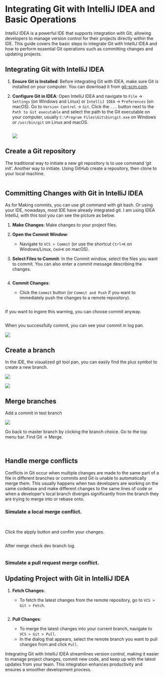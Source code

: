 # Integrating Git with IntelliJ IDEA and Basic Operations

IntelliJ IDEA is a powerful IDE that supports integration with Git, allowing developers to manage version control for their projects directly within the IDE. This guide covers the basic steps to integrate Git with IntelliJ IDEA and how to perform essential Git operations such as committing changes and updating projects.

## Integrating Git with IntelliJ IDEA

1. **Ensure Git is Installed**: Before integrating Git with IDEA, make sure Git is installed on your computer. You can download it from [git-scm.com](https://git-scm.com/).

2. **Configure Git in IDEA**: Open IntelliJ IDEA and navigate to `File` -> `Settings` (on Windows and Linux) or `IntelliJ IDEA` -> `Preferences` (on macOS). Go to `Version Control` -> `Git`. Click the `...` button next to the `Path to Git executable` and select the path to the Git executable on your computer, usually `C:\Program Files\Git\bin\git.exe` on Windows or `/usr/bin/git` on Linux and macOS.
   
   <img title="" src="./images/2024-03-23-00-20-10-image.png" alt="" data-align="center">
   
   ![](./images/2024-03-23-00-21-00-image.png)

## Create a Git repository

The traditional way to initiate a new git repository is to use command ‘git init’. Another way to initiate. Using GitHub create a repository, then clone to your local machine.

<img title="" src="./images/2024-03-23-11-29-18-image.png" alt="" data-align="center">

## Committing Changes with Git in IntelliJ IDEA

As for Making commits, you can use git command with git bash. Or using your IDE, nowadays, most IDE have already integrated git. I am using IDEA IntelliJ, with this tool you can see the picture as below. 

1. **Make Changes**: Make changes to your project files.

2. **Open the Commit Window**:
   
   - Navigate to `VCS > Commit` (or use the shortcut `Ctrl+K` on Windows/Linux, `Cmd+K` on macOS).

3. **Select Files to Commit**: In the Commit window, select the files you want to commit. You can also enter a commit message describing the changes.
   
   <img title="" src="./images/2024-03-23-11-34-33-image.png" alt="" data-align="center">

4. **Commit Changes**:
   
   - Click the `Commit` button (or `Commit and Push` if you want to immediately push the changes to a remote repository).
     
     <img title="" src="./images/2024-03-23-11-33-16-image.png" alt="" data-align="center">

If you want to ingore this warning, you can choose commit anyway.

<img title="" src="./images/2024-03-23-11-36-24-image.png" alt="" data-align="center">

When you successfully commit, you can see your commit in log pan.

![](./images/2024-03-23-11-38-09-image.png) 

## Create a branch

In the IDE, the visualized git tool pan, you can easily find the plus symbol to create a new branch.

![](./images/2024-03-23-11-40-15-image.png)

![](./images/2024-03-23-11-40-36-image.png)

## Merge branches

Add a commit in test branch

![](./images/2024-03-23-11-43-09-image.png)

Go back to master branch by clicking the branch choice.
Go to the top menu bar. Find Git -> Merge.

<img title="" src="./images/2024-03-23-11-43-47-image.png" alt="" data-align="center">

<img title="" src="./images/2024-03-23-11-44-05-image.png" alt="" data-align="center"><img title="" src="./images/2024-03-23-11-44-25-image.png" alt="" data-align="center">

## Handle merge conflicts

Conflicts in Git occur when multiple changes are made to the same part of a file in different branches or commits and Git is unable to automatically merge them. This usually happens when two developers are working on the same codebase and make different changes to the same lines of code or when a developer's local branch diverges significantly from the branch they are trying to merge into or rebase onto.

### Simulate a local merge conflict.

<img title="" src="./images/2024-03-23-11-53-00-image.png" alt="" data-align="center">

<img title="" src="./images/2024-03-23-11-53-32-image.png" alt="" data-align="center">

Click the alpply button and confim your changes.

<img title="" src="./images/2024-03-23-11-54-13-image.png" alt="" data-align="center">

After merge check dev branch log.

<img title="" src="./images/2024-03-23-11-55-03-image.png" alt="" data-align="center">

### Simulate a pull request merge conflict.





## Updating Project with Git in IntelliJ IDEA

1. **Fetch Changes**:
   
   - To fetch the latest changes from the remote repository, go to `VCS > Git > Fetch`.
     
     <img title="" src="./images/2024-03-23-00-14-00-image.png" alt="" data-align="center">

2. **Pull Changes**:
   
   - To merge the latest changes into your current branch, navigate to `VCS > Git > Pull`.
   - In the dialog that appears, select the remote branch you want to pull changes from and click `Pull`.

Integrating Git with IntelliJ IDEA streamlines version control, making it easier to manage project changes, commit new code, and keep up with the latest updates from your team. This integration enhances productivity and ensures a smoother development process.
